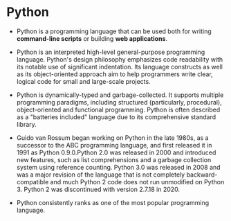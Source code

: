 # Python

* Python is a programming language that can be used both for writing **command-line scripts** or building **web applications**.

* Python is an interpreted high-level general-purpose programming language. Python's design philosophy emphasizes code readability with its notable use of significant indentation. Its language constructs as well as its object-oriented approach aim to help programmers write clear, logical code for small and large-scale projects.

* Python is dynamically-typed and garbage-collected. It supports multiple programming paradigms, including structured (particularly, procedural), object-oriented and functional programming. Python is often described as a "batteries included" language due to its comprehensive standard library.

* Guido van Rossum began working on Python in the late 1980s, as a successor to the ABC programming language, and first released it in 1991 as Python 0.9.0.Python 2.0 was released in 2000 and introduced new features, such as list comprehensions and a garbage collection system using reference counting. Python 3.0 was released in 2008 and was a major revision of the language that is not completely backward-compatible and much Python 2 code does not run unmodified on Python 3. Python 2 was discontinued with version 2.7.18 in 2020.

* Python consistently ranks as one of the most popular programming language.
